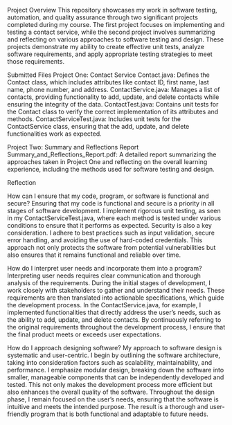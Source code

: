 Project Overview
This repository showcases my work in software testing, automation, and quality assurance through two significant projects completed during my course. The first project focuses on implementing and testing a contact service, while the second project involves summarizing and reflecting on various approaches to software testing and design. These projects demonstrate my ability to create effective unit tests, analyze software requirements, and apply appropriate testing strategies to meet those requirements.

Submitted Files
Project One: Contact Service
Contact.java: Defines the Contact class, which includes attributes like contact ID, first name, last name, phone number, and address.
ContactService.java: Manages a list of contacts, providing functionality to add, update, and delete contacts while ensuring the integrity of the data.
ContactTest.java: Contains unit tests for the Contact class to verify the correct implementation of its attributes and methods.
ContactServiceTest.java: Includes unit tests for the ContactService class, ensuring that the add, update, and delete functionalities work as expected.

Project Two: Summary and Reflections Report
Summary_and_Reflections_Report.pdf: A detailed report summarizing the approaches taken in Project One and reflecting on the overall learning experience, including the methods used for software testing and design.

Reflection

How can I ensure that my code, program, or software is functional and secure?
Ensuring that my code is functional and secure is a priority in all stages of software development. 
I implement rigorous unit testing, as seen in my ContactServiceTest.java, where each method is tested under various conditions to ensure that it performs as expected. 
Security is also a key consideration. I adhere to best practices such as input validation, secure error handling, and avoiding the use of hard-coded credentials. 
This approach not only protects the software from potential vulnerabilities but also ensures that it remains functional and reliable over time.

How do I interpret user needs and incorporate them into a program?
Interpreting user needs requires clear communication and thorough analysis of the requirements. 
During the initial stages of development, I work closely with stakeholders to gather and understand their needs. 
These requirements are then translated into actionable specifications, which guide the development process. 
In the ContactService.java, for example, I implemented functionalities that directly address the user’s needs, such as the ability to add, update, and delete contacts. 
By continuously referring to the original requirements throughout the development process, I ensure that the final product meets or exceeds user expectations.

How do I approach designing software?
My approach to software design is systematic and user-centric. I begin by outlining the software architecture, taking into consideration factors such as scalability, maintainability, and performance. 
I emphasize modular design, breaking down the software into smaller, manageable components that can be independently developed and tested. 
This not only makes the development process more efficient but also enhances the overall quality of the software. 
Throughout the design phase, I remain focused on the user’s needs, ensuring that the software is intuitive and meets the intended purpose. 
The result is a thorough and user-friendly program that is both functional and adaptable to future needs.
